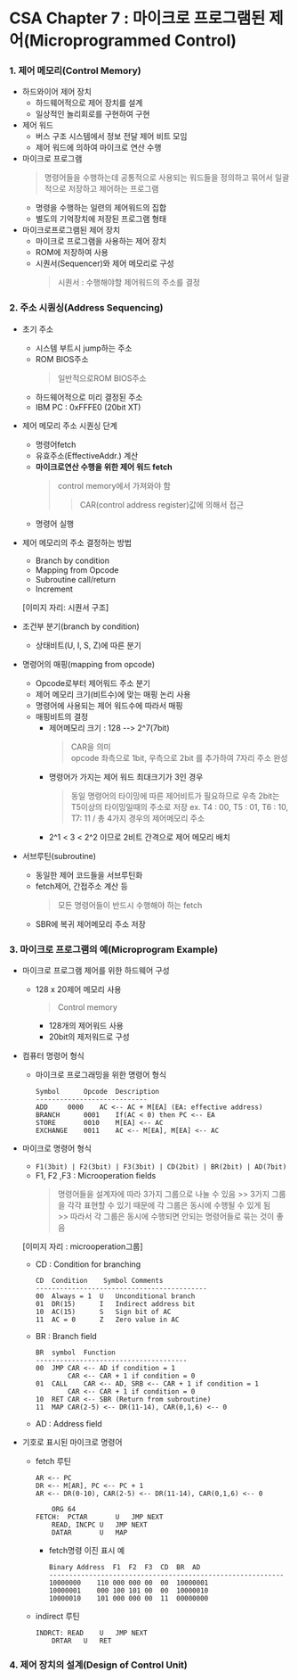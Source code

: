 # CSA Chapter 7 : 마이크로 프로그램된 제어(Microprogrammed Control)

### 1. 제어 메모리(Control Memory)
- 하드와이어 제어 장치
	- 하드웨어적으로 제어 장치를 설계
	- 일상적인 놀리회로를 구현하여 구현
- 제어 워드
	- 버스 구조 시스템에서 정보 전달 제어 비트 모임
	- 제어 워드에 의하여 마이크로 연산 수행
- 마이크로 프로그램
	> 명령어들을 수행하는데 공통적으로 사용되는 워드들을 정의하고 묶어서 일괄적으로 저장하고 제어하는 프로그램
	- 명령을 수행하는 일련의 제어워드의 집합
	- 별도의 기억장치에 저장된 프로그램 형태
- 마이크로프로그램된 제어 장치
	- 마이크로 프로그램을 사용하는 제어 장치
	- ROM에 저장하여 사용
	- 시퀀서(Sequencer)와 제어 메모리로 구성
		> 시퀀서 : 수행해야할 제어워드의 주소를 결정
### 2. 주소 시퀀싱(Address Sequencing)
- 초기 주소
	- 시스템 부트시 jump하는 주소
	- ROM BIOS주소
		> 일반적으로ROM BIOS주소
	- 하드웨어적으로 미리 결정된 주소
	- IBM PC : 0xFFFE0 (20bit XT)
- 제어 메모리 주소 시퀀싱 단계
	- 명령어fetch
	- 유효주소(EffectiveAddr.) 계산
	- **마이크로연산 수행을 위한 제어 워드 fetch**
		> control memory에서 가져와야 함
		>> CAR(control address register)값에 의해서 접근
	- 명령어 실행
- 제어 메모리의 주소 결정하는 방법
	- Branch by condition
	- Mapping from Opcode
	- Subroutine call/return
	- Increment

	[이미지 자리: 시퀀서 구조]
- 조건부 분기(branch by condition)
	- 상태비트(U, I, S, Z)에 따른 분기
- 명령어의 매핑(mapping from opcode)
	- Opcode로부터 제어워드 주소 분기
	- 제어 메모리 크기(비트수)에 맞는 매핑 논리 사용
	- 명령어에 사용되는 제어 워드수에 따라서 매핑
	- 매핑비트의 결정
		- 제어메모리 크기 : 128 --> 2^7(7bit)
			> CAR을 의미  
			> opcode 좌측으로 1bit, 우측으로 2bit 를 추가하여 7자리 주소 완성
		- 명령어가 가지는 제어 워드 최대크기가 3인 경우
			> 동일 명령어의 타이밍에 따른 제어비트가 필요하므로 우측 2bit는 T5이상의 타이밍일때의 주소로 저장
			>ex. T4 : 00, T5 : 01, T6 : 10, T7: 11 / 총 4가지 경우의 제어메모리 주소
		- 2^1 < 3 < 2^2 이므로 2비트 간격으로 제어 메모리 배치
- 서브루틴(subroutine)
	- 동일한 제어 코드들을 서브루틴화
	- fetch제어, 간접주소 계산 등
		> 모든 명령어들이 반드시 수행해야 하는 fetch
	- SBR에 복귀 제어메모리 주소 저장
### 3. 마이크로 프로그램의 예(Microprogram Example)
- 마이크로 프로그램 제어를 위한 하드웨어 구성
	- 128 x 20제어 메모리 사용
		> Control memory
		- 128개의 제어워드 사용
		- 20bit의 제저워드로 구성
- 컴퓨터 명령어 형식
	- 마이크로 프로그래밍을 위한 명령어 형식
		```
		Symbol		Opcode	Description
		----------------------------
		ADD		0000	AC <-- AC + M[EA] (EA: effective address)
		BRANCH		0001	If(AC < 0) then PC <-- EA
		STORE		0010	M[EA] <-- AC
		EXCHANGE	0011	AC <-- M[EA], M[EA] <-- AC
		```
- 마이크로 명령어 형식
	- `F1(3bit) | F2(3bit) | F3(3bit) | CD(2bit) | BR(2bit) | AD(7bit)`
	- F1, F2 ,F3 : Microoperation fields
		> 명령어들을 설계자에 따라 3가지 그룹으로 나눌 수 있음
			>> 3가지 그룹을 각각 표현할 수 있기 때문에 각 그룹은 동시에 수행될 수 있게 됨  
			>> 따라서 각 그룹은 동시에 수행되면 안되는 명령어들로 묶는 것이 좋음
	
	[이미지 자리 : microoperation그룹]
	- CD : Condition for branching
		```
		CD	Condition	 Symbol	Comments
		-------------------------------------------
		00	Always = 1	U	Unconditional branch
		01	DR(15)		I	Indirect address bit
		10	AC(15)		S	Sign bit of AC
		11	AC = 0		Z	Zero value in AC
		```
	- BR : Branch field
		```
		BR	symbol	Function
		--------------------------------------
		00	JMP	CAR <-- AD if condition = 1
				CAR <-- CAR + 1 if condition = 0
		01	CALL	CAR <-- AD, SRB <-- CAR + 1 if condition = 1
				CAR <-- CAR + 1 if condition = 0
		10	RET	CAR <-- SBR (Return from subroutine)
		11	MAP	CAR(2-5) <-- DR(11-14), CAR(0,1,6) <-- 0
		```
	- AD : Address field
- 기호로 표시된 마이크로 명령어
	- fetch 루틴
		```assembly
		AR <-- PC
		DR <-- M[AR], PC <-- PC + 1
		AR <-- DR(0-10), CAR(2-5) <-- DR(11-14), CAR(0,1,6) <-- 0

			ORG 64
		FETCH:	PCTAR		U	JMP	NEXT
			READ, INCPC	U	JMP	NEXT
			DATAR		U	MAP
		```
		- fetch명령 이진 표시 예
			```
			Binary Address	F1	F2	F3	CD	BR	AD
			-----------------------------------------------------------
			10000000	110	000	000	00	00	10000001
			10000001	000	100	101	00	00	10000010
			10000010	101	000	000	00	11	00000000
			```
	- indirect 루틴
		```assembly
		INDRCT:	READ	U	JMP	NEXT
			DRTAR	U	RET
		```
### 4. 제어 장치의 설계(Design of Control Unit)
